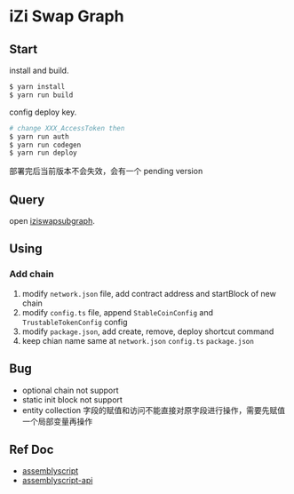 # iZi Swap Graph

## Start

install and build.

```sh
$ yarn install
$ yarn run build
```

config deploy key.

```sh
# change XXX_AccessToken then
$ yarn run auth 
$ yarn run codegen 
$ yarn run deploy
```

部署完后当前版本不会失效，会有一个 pending version

## Query

open [iziswapsubgraph](https://thegraph.com/hosted-service/subgraph/izumifinance/iziswapsubgraph).

## Using

### Add chain

1. modify `network.json` file, add contract address and startBlock of new chain
2. modify `config.ts` file, append `StableCoinConfig` and `TrustableTokenConfig` config
3. modify `package.json`, add create, remove, deploy shortcut command
4. keep chian name same at `network.json` `config.ts` `package.json`

## Bug

- optional chain not support
- static init block not support
- entity collection 字段的赋值和访问不能直接对原字段进行操作，需要先赋值一个局部变量再操作

## Ref Doc

- [assemblyscript](https://www.assemblyscript.org/types.html)
- [assemblyscript-api](https://docs.thegraph.academy/official-docs/developer/assemblyscript-api)
